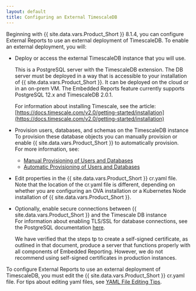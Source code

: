 ```yaml
---
layout: default
title: Configuring an External TimescaleDB
---
```


Beginning with {{ site.data.vars.Product_Short }} 8.1.4, you can configure 
External Reports to use an external deployment of TimescaleDB. To enable an 
external deployment, you will:

* Deploy or access the external TimescaleDB instance that you will use.
  
  This is a PostgreSQL server with the TimescaleDB extension. The DB server 
  must be deployed in a way that is accessible to your installation of {{ site.data.vars.Product_Short }}.
  It can be deployed on the cloud or in an on-prem VM. 
  The Embedded Reports feature currently supports PostgreSQL 12.x and TimescaleDB 2.0.1.
  
  For information about installing Timescale, see the article: 
  [https://docs.timescale.com/v2.0/getting-started/installation](https://docs.timescale.com/v2.0/getting-started/installation)

* Provision users, databases, and schemas on the TimescaleDB instance  
  To provision these database objects you can manually provision or 
  enable {{ site.data.vars.Product_Short }} to automatically provision.  
  For more information, see:
  * [Manual Provisioning of Users and Databases](external-timescale-manuallyAdd.html)
  * [Automatic Provisioning of Users and Databases](external-timescale-autoProvision.html)  
  
* Edit properties in the {{ site.data.vars.Product_Short }} cr.yaml file.  
  Note that the location of the cr.yaml file is different, depending on whether you 
  are configuring an OVA installation or a Kubernetes Node installation of 
  {{ site.data.vars.Product_Short }}.
  
* Optionally, enable secure connections between {{ site.data.vars.Product_Short }} and the Timescale DB instance  
  For information about enabling TLS/SSL for database connections, see the PostgreSQL 
  documentation [here](https://www.postgresql.org/docs/12/ssl-tcp.html).  
  
  We have verified that the steps tp to create a self-signed certificate, as outlined in that document, 
  produce a server that functions properly with all components of Embedded Reporting. However, we 
  do not recommend using self-signed certificates in production instances.


To configure External Reports to use an external deployment of TimescaleDB, you 
must edit the {{ site.data.vars.Product_Short }} cr.yaml file. For tips about editing yaml files, 
see [YAML File Editing Tips](../appendix/yamlTips.html).

​